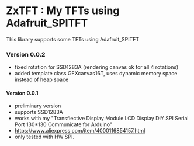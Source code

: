# ZxTFT : My TFTs using Adafruit_SPITFT

This library supports some TFTs using Adafruit_SPITFT

### Version 0.0.2
- fixed rotation for SSD1283A (rendering canvas ok for all 4 rotations)
- added template class GFXcanvas16T, uses dynamic memory space instead of heap space
#### Version 0.0.1
- preliminary version
- supports SSD1283A
- works with my "Transflective Display Module LCD Display DIY SPI Serial Port 130*130 Communicate for Arduino"
- https://www.aliexpress.com/item/4000116854157.html
- only tested with HW SPI.
